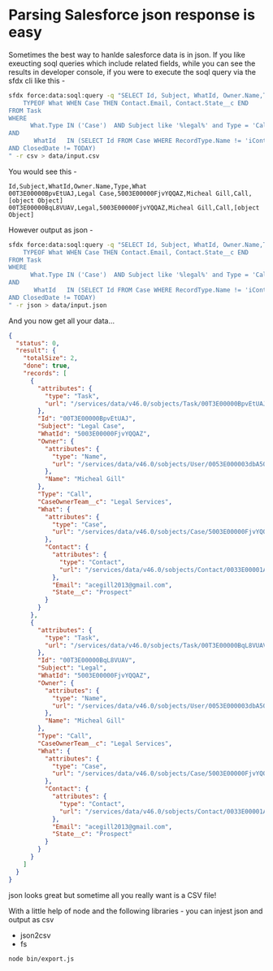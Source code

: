 # Parsing Salesforce json response is easy

Sometimes the best way to hanlde salesforce data is in json. If you like exeucting soql queries
which include related fields, while you can see the results in developer console, if you were to execute
the soql query via the sfdx cli like this -

```bash
sfdx force:data:soql:query -q "SELECT Id, Subject, WhatId, Owner.Name,Type,
    TYPEOF What WHEN Case THEN Contact.Email, Contact.State__c END
FROM Task
WHERE
      What.Type IN ('Case')  AND Subject like '%legal%' and Type = 'Call'
AND
       WhatId   IN (SELECT Id FROM Case WHERE RecordType.Name != 'iContact Service'
AND ClosedDate != TODAY)
" -r csv > data/input.csv

```

You would see this -

```csv
Id,Subject,WhatId,Owner.Name,Type,What
00T3E00000BpvEtUAJ,Legal Case,5003E00000FjvYQQAZ,Micheal Gill,Call,[object Object]
00T3E00000BqL8VUAV,Legal,5003E00000FjvYQQAZ,Micheal Gill,Call,[object Object]
```

However output as json -

```bash
sfdx force:data:soql:query -q "SELECT Id, Subject, WhatId, Owner.Name,Type,
    TYPEOF What WHEN Case THEN Contact.Email, Contact.State__c END
FROM Task
WHERE
      What.Type IN ('Case')  AND Subject like '%legal%' and Type = 'Call'
AND
       WhatId   IN (SELECT Id FROM Case WHERE RecordType.Name != 'iContact Service'
AND ClosedDate != TODAY)
" -r json > data/input.json

```

And you now get all your data...

```json
{
  "status": 0,
  "result": {
    "totalSize": 2,
    "done": true,
    "records": [
      {
        "attributes": {
          "type": "Task",
          "url": "/services/data/v46.0/sobjects/Task/00T3E00000BpvEtUAJ"
        },
        "Id": "00T3E00000BpvEtUAJ",
        "Subject": "Legal Case",
        "WhatId": "5003E00000FjvYQQAZ",
        "Owner": {
          "attributes": {
            "type": "Name",
            "url": "/services/data/v46.0/sobjects/User/0053E000003dbA5QAI"
          },
          "Name": "Micheal Gill"
        },
        "Type": "Call",
        "CaseOwnerTeam__c": "Legal Services",
        "What": {
          "attributes": {
            "type": "Case",
            "url": "/services/data/v46.0/sobjects/Case/5003E00000FjvYQQAZ"
          },
          "Contact": {
            "attributes": {
              "type": "Contact",
              "url": "/services/data/v46.0/sobjects/Contact/0033E00001ASR8YQAX"
            },
            "Email": "acegill2013@gmail.com",
            "State__c": "Prospect"
          }
        }
      },
      {
        "attributes": {
          "type": "Task",
          "url": "/services/data/v46.0/sobjects/Task/00T3E00000BqL8VUAV"
        },
        "Id": "00T3E00000BqL8VUAV",
        "Subject": "Legal",
        "WhatId": "5003E00000FjvYQQAZ",
        "Owner": {
          "attributes": {
            "type": "Name",
            "url": "/services/data/v46.0/sobjects/User/0053E000003dbA5QAI"
          },
          "Name": "Micheal Gill"
        },
        "Type": "Call",
        "CaseOwnerTeam__c": "Legal Services",
        "What": {
          "attributes": {
            "type": "Case",
            "url": "/services/data/v46.0/sobjects/Case/5003E00000FjvYQQAZ"
          },
          "Contact": {
            "attributes": {
              "type": "Contact",
              "url": "/services/data/v46.0/sobjects/Contact/0033E00001ASR8YQAX"
            },
            "Email": "acegill2013@gmail.com",
            "State__c": "Prospect"
          }
        }
      }
    ]
  }
}
```

json looks great but sometime all you really want is a CSV file!

With a little help of node and the following libraries - you can injest json and output as csv

- json2csv
- fs

```bash
node bin/export.js
```
